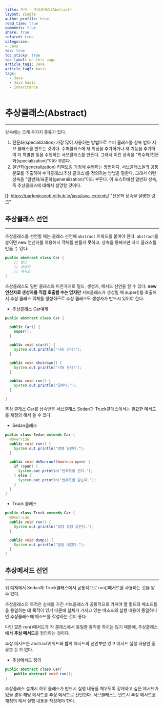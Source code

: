 ```yaml
---
title: 자바 - 추상클래스(Abstract)
layout: single
author_profile: true
read_time: true
comments: true
share: true
related: true
categories:
- Java
toc: true
toc_sticky: true
toc_label: on this page
article_tag1: Java
article_tag2: basic
tags:
  - Java
  - Java basic
  - Inheritance
---
```


# 추상클래스(Abstract)

----

상속에는 크게 두가지 종류가 있다.

1. 전문화(specialization)
   가장 많이 사용하는 방법으로 수퍼 클래스를 상속 받아 서브 클래스를 만드는 것이다.
   수퍼클래스에 새 특징을 추가하거나 새 기능을 추가하여 더 특별한 일을 수행하는 서브클래스를 만든다.
   그래서 이런 상속을 "특수화/전문화(specialization)"이라 부른다.
2. 일반화(generalization)
   리팩토링 과정에 수행하는 방법이다.
   서브클래스들의 공통 분모를 추출하여 수퍼클래스(추상 클래스)를 정의하는 방법을 말한다.
   그래서 이런 상속을 "일반화/표준화(generalization)"이라 부른다. 이 포스트에선 일반화 상속, 즉 추상클래스에 대해서 설명할 것이다.

[]: https://parkminseob.github.io/java/java-extends/	"전문화 상속을 설명한 링크"



## 추상클래스 선언

-------

추상클래스를 선언할 때는 클래스 선언에 `abstract` 키워드를 붙여야 한다. `abstract`를 붙이면 new 연산자를 이용해서 객체를 만들지 못하고, 상속을 통해서만 자식 클래스를 만들 수 있다.

```java
public abstract class Car {
    // 필드
    // 생성자
    // 메서드
}
```

추상클래스도 일반 클래스와 마찬가지로 필드, 생성자, 메서드 선언을 할 수 있다. **new 연산자로 생성자를 직접 호출할 수는 없지만** 서브클래스가 생성될 때 super()를 호출해서 추상 클래스 객체를 생성하므로 추상 클래스도 생성자가 반드시 있어야 한다.

* 추상클래스 Car예제

```java
public abstract class Car {

  public Car() {
    super();
  }

  public void start() {
    System.out.println("시동 건다!");
  }

  public void shutdown() {
    System.out.println("시동 끈다!");
  }

  public void run() {
    System.out.println("달린다.");
  }

}
```

추상 클래스 Car를 상속받은 서브클래스 Sedan과 Truck클래스에서는 필요한 메서드를 재정의 해서 쓸 수 있다.

* Sedan클래스

```java
public class Sedan extends Car {
  @Override
  public void run() {
    System.out.println("쌩쌩 달린다.");
  }

  public void doSunroof(boolean open) {
    if (open) {
      System.out.println("썬루프를 연다.");
    } else {
      System.out.println("썬루프를 닫는다.");
    }
  }
}

```

* Truck 클래스

```java
public class Truck extends Car {
  @Override
  public void run() {
    System.out.println("덜컹 덜컹 달린다.");
  }

  public void dump() {
    System.out.println("짐을 내린다.");
  }
}
```

## 추상메서드 선언

------

위 예제에서 Sedan과 Truck클래스에서 공통적으로 run()메서드를 사용하는 것을 알 수 있다. 

추상클래스의 목적은 실체를 가진 서브클래스가 공통적으로 가져야 할 필드와 메소드들을 통일하는 데 목적이 있기 때문에 실체가 가지고 있는 메소드의 실행 내용이 동일하다면 추상클래스에 메소드를 작성하는 것이 좋다.

다만 모든 run()메서드가 각 클래스에서 동일한 동작을 하지는 않기 때문에, 추상클래스에서 **추상 메서드**를 정의하는 것이다.

추상 메서드는 abstract키워드와 함께 메서드의 선언부만 있고 메서드 실행 내용인 중괄호 {} 가 없다.

* 추상메서드 정의

```java
public abstract class Car{
	public abstract void run();    
}
```

추상클래스 설계시 하위 클래스가 반드시 실행 내용을 채우도록 강제하고 싶은 메서드가 있을 경우 해당 메서드를 추상 메서드로 선언한다. 서브클래스는 반드시 추상 메서드를 재정의 해서 실행 내용을 작성해야 한다.